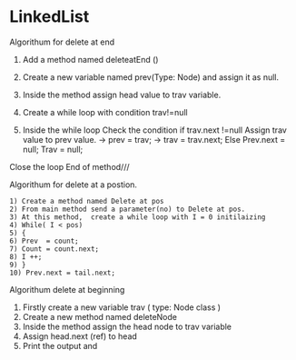# LinkedList

Algorithum for delete at end

1) Add a method named deleteatEnd ()
2) Create a new variable named prev(Type: Node)  and assign it as null.
3) Inside the method assign head value to trav variable.
4) Create a while loop with condition trav!=null

1) Inside the while loop 
Check the condition if trav.next !=null Assign trav value to prev value. -> prev = trav; -> trav = trav.next; Else Prev.next = null; Trav = null;

Close the loop End of method///




Algorithum for delete at a postion.

	1) Create a method named Delete at pos 
	2) From main method send a parameter(no) to Delete at pos.
	3) At this method,  create a while loop with I = 0 initilaizing 
	4) While( I < pos)
	5) {
	6) Prev  = count;
	7) Count = count.next;
	8) I ++;
	9) }
	10) Prev.next = tail.next;

Algorithum delete at beginning 


1) Firstly create a new variable trav ( type: Node class )
2) Create a new method named deleteNode 
3) Inside the method assign the head node to trav variable
4) Assign head.next (ref) to head 
5) Print the output and 
